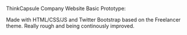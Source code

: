 ThinkCapsule Company Website Basic Prototype:

Made with HTML/CSS/JS and Twitter Bootstrap based on the Freelancer theme.
Really rough and being continously improved.
